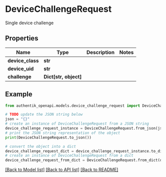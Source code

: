 # DeviceChallengeRequest

Single device challenge

## Properties

Name | Type | Description | Notes
------------ | ------------- | ------------- | -------------
**device_class** | **str** |  | 
**device_uid** | **str** |  | 
**challenge** | **Dict[str, object]** |  | 

## Example

```python
from authentik_openapi.models.device_challenge_request import DeviceChallengeRequest

# TODO update the JSON string below
json = "{}"
# create an instance of DeviceChallengeRequest from a JSON string
device_challenge_request_instance = DeviceChallengeRequest.from_json(json)
# print the JSON string representation of the object
print(DeviceChallengeRequest.to_json())

# convert the object into a dict
device_challenge_request_dict = device_challenge_request_instance.to_dict()
# create an instance of DeviceChallengeRequest from a dict
device_challenge_request_from_dict = DeviceChallengeRequest.from_dict(device_challenge_request_dict)
```
[[Back to Model list]](../README.md#documentation-for-models) [[Back to API list]](../README.md#documentation-for-api-endpoints) [[Back to README]](../README.md)


